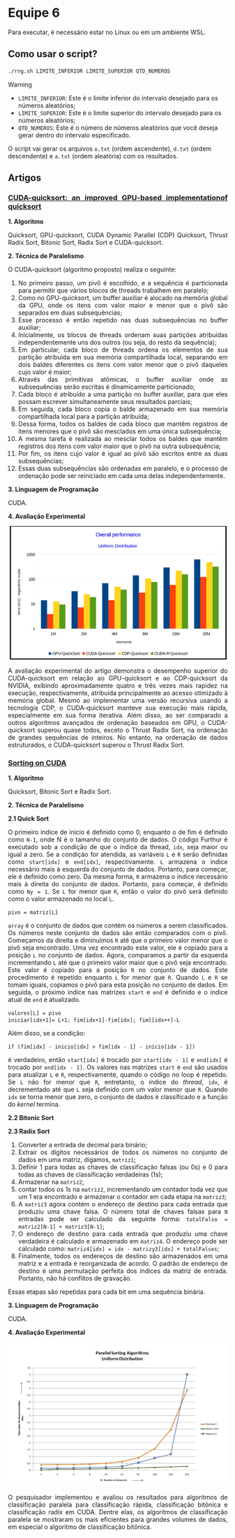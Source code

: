 # Equipe 6

Para executar, é necessário estar no Linux ou em um ambiente WSL.

## Como usar o script?

```bash
./rng.sh LIMITE_INFERIOR LIMITE_SUPERIOR QTD_NUMEROS
```

> [!WARNING]
> - `LIMITE_INFERIOR`: Este é o limite inferior do intervalo desejado para os números aleatórios;
> - `LIMITE_SUPERIOR`: Este é o limite superior do intervalo desejado para os números aleatórios;
> - `QTD_NUMEROS`: Este é o número de números aleatórios que você deseja gerar dentro do intervalo especificado.

O script vai gerar os arquivos `o.txt` (ordem ascendente), `d.txt` (ordem descendente) e `a.txt` (ordem aleatória) com os resultados.

<div align="justify">

## Artigos

### [CUDA-quicksort: an improved GPU-based implementationof quicksort](https://onlinelibrary.wiley.com/doi/epdf/10.1002/cpe.3611)

**1. Algoritmo**

Quicksort, GPU-quicksort, CUDA Dynamic Parallel (CDP) Quicksort, Thrust Radix Sort, Bitonic Sort, Radix Sort e CUDA-quicksort.

**2. Técnica de Paralelismo**

O CUDA-quicksort (algoritmo proposto) realiza o seguinte:

1. No primeiro passo, um pivô é escolhido, e a sequência é particionada para permitir que vários blocos de threads trabalhem em paralelo;
2. Como no GPU-quicksort, um buffer auxiliar é alocado na memória global da GPU, onde os itens com valor maior e menor que o pivô são separados em duas subsequências;
3. Esse processo é então repetido nas duas subsequências no buffer auxiliar;
4. Inicialmente, os blocos de threads ordenam suas partições atribuídas independentemente uns dos outros (ou seja, do resto da sequência);
5. Em particular, cada bloco de threads ordena os elementos de sua partição atribuída em sua memória compartilhada local, separando em dois baldes diferentes os itens com valor menor que o pivô daqueles cujo valor é maior;
6. Através das primitivas atômicas, o buffer auxiliar onde as subsequências serão escritas é dinamicamente particionado;
7. Cada bloco é atribuído a uma partição no buffer auxiliar, para que eles possam escrever simultaneamente seus resultados parciais;
8. Em seguida, cada bloco copia o balde armazenado em sua memória compartilhada local para a partição atribuída;
9. Dessa forma, todos os baldes de cada bloco que mantêm registros de itens menores que o pivô são mesclados em uma única subsequência;
10. A mesma tarefa é realizada ao mesclar todos os baldes que mantêm registros dos itens com valor maior que o pivô na outra subsequência;
11. Por fim, os itens cujo valor é igual ao pivô são escritos entre as duas subsequências;
12. Essas duas subsequências são ordenadas em paralelo, e o processo de ordenação pode ser reiniciado em cada uma delas independentemente.

**3. Linguagem de Programação**

CUDA.

**4. Avaliação Experimental**

<div align="center">

![Overall Performance Uniform Distribution](./assets/overall_performance.jpeg)

</div>

A avaliação experimental do artigo demonstra o desempenho superior do CUDA-quicksort em relação ao GPU-quicksort e ao CDP-quicksort da NVIDIA, exibindo aproximadamente quatro e três vezes mais rapidez na execução, respectivamente, atribuída principalmente ao acesso otimizado à memória global. Mesmo ao implementar uma versão recursiva usando a tecnologia CDP, o CUDA-quicksort manteve sua execução mais rápida, especialmente em sua forma iterativa. Além disso, ao ser comparado a outros algoritmos avançados de ordenação baseados em GPU, o CUDA-quicksort superou quase todos, exceto o Thrust Radix Sort, na ordenação de grandes sequências de inteiros. No entanto, na ordenação de dados estruturados, o CUDA-quicksort superou o Thrust Radix Sort.

### [Sorting on CUDA](https://digitalcommons.providence.edu/cgi/viewcontent.cgi?article=1000&context=computer_science_students)

**1. Algoritmo**

Quicksort, Bitonic Sort e Radix Sort.

**2. Técnica de Paralelismo**

**2.1 Quick Sort**

O primeiro indice de início é definido como 0, enquanto o de fim é definido como `N-1`, onde N é o tamanho do conjunto de dados. O código Furthur é executado sob a condição de que o indice da thread, `idx`, seja maior ou igual a zero. Se a condição for atendida, as variáveis `L` e `R` serão definidas como `start[idx]` e `end[idx]`, respectivamente. `L` armazena o indice necessário mais à esquerda do conjunto de dados. Portanto, para começar, ele é definido como zero. Da mesma forma, `R` armazena o índice necessário mais à direita do conjunto de dados. Portanto, para começar, é definido como `Ny = 1`. Se `L` for menor que `R`, então o valor do pivô será definido como o valor armazenado no local `L`.

```
pivo = matriz[L]
```

`array` é o conjunto de dados que contém os números a serem classificados. Os números neste conjunto de dados são então comparados com o pivô. Começamos da direita e diminuímos `R` até que o primeiro valor menor que o pivô seja encontrado. Uma vez encontrado este valor, ele é copiado para a posição `L` no conjunto de dados. Agora, comparamos a partir da esquerda incrementando `L` até que o primeiro valor maior que o pivõ seja encontrado. Este valor é copiado para a posição `R` no conjunto de dados. Este procedimento é repetido enquanto `L` for menor que `R`. Quando `L` e `R` se tomam iguais, copiamos o pivô para esta posição no conjunto de dados. Em seguida, o próximo indice nas matrizes `start` e `end` é definido e o indice atual de `end` é atualizado.

```
valores[L] = pivo
iniciar[idx+1]= L+1; fim[idx+1]-fim[idx]; fiml[idx++]-L
```

Além disso, se a condição:

```
if (fim[idx] - inicio[idx] > fim[idx - 1] - inicio[idx - 1])
```

é verdadeiro, então `start[idx]` é trocado por `start[idx - 1]` e `end[idx]` é trocado por `end[idx - 1]`. Os valores nas matrizes `start` e `end` são usados para atualizar `L` e `R`, respectivamente, quando o código no loop é repetido. Se `L` não for menor que `R`, entretanto, o indice do *thread*, `idx`, é decrementado até que `L` seja definido com um valor menor que `R`. Quando `idx` se torna menor que zero, o conjunto de dados è classificado e a função do *kernel* termina.

**2.2 Bitonic Sort**

**2.3 Radix Sort**

1. Converter a entrada de decimal para binário;
2. Extrair os dígitos necessários de todos os números no conjunto de dados em uma matriz, digamos, `matriz1`;
3. Definir 1 para todas as chaves de classificação falsas (ou 0s) e 0 para todas as chaves de classificação verdadeiras (1s);
4. Armazenar na `matriz2`;
5. contar todos os 1s na `matriz2`, incrementando um contador toda vez que um 1 era encontrado e armazenar o contador em cada etapa na `matriz3`;
6. A `matriz3` agora contém o endereço de destino para cada entrada que produziu uma chave falsa. O número total de chaves falsas para `N` entradas pode ser calculado da seguinte forma: `totalFalso = matriz2[N-1] + matriz3[N-1]`;
7. O endereço de destino para cada entrada que produziu uma chave verdadeira é calculado e armazenado em `matriz4`. O endereço pode ser calculado como: `matriz4[idx] = idx - matrizy3[idx] + totalFalses`;
8. Finalmente, todos os endereços de destino são armazenados em uma matriz e a entrada é reorganizada de acordo. O padrão de endereço de destino é uma permutação perfeita dos índices da matriz de entrada. Portanto, não há conflitos de gravação.

Essas etapas são repetidas para cada bit em uma sequência binária.

**3. Linguagem de Programação**

CUDA.

**4. Avaliação Experimental**

<div align="center">

![Parallel Sorting Algorithms Uniform Distribution](./assets/parallel_sorting_algorithms_uniform_distribution.jpeg)

</div>

O pesquisador implementou e avaliou os resultados para algoritmos de classificação paralela para classificação rápida, classificação bitônica e classificação radix em CUDA. Dentre elas, os algoritmos de classificação paralela se mostraram os mais eficientes para grandes volumes de dados, em especial o algoritmo de classificação bitônica.

</div>
